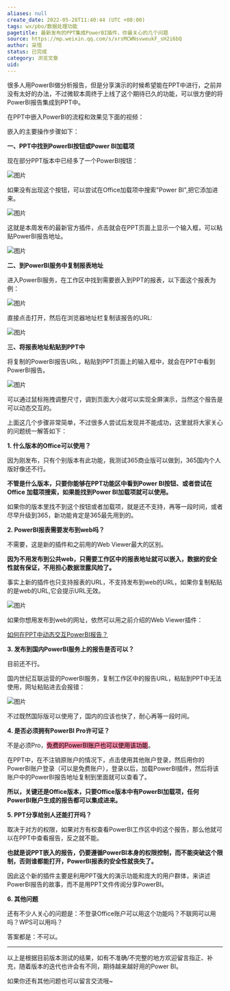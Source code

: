 ```yaml
---
aliases: null
create_date: 2022-05-28T11:40:44 (UTC +08:00)
tags: wx/pbo/数据处理功能
pagetitle: 最新发布的PPT集成PowerBI插件，你最关心的几个问题
source: https://mp.weixin.qq.com/s/xrsMCWNsvweukF_sH2i6bQ
author: 采悟
status: 已完成
category: 浏览文章
uid: 
---
```


很多人用PowerBI做分析报告，但是分享演示的时候希望能在PPT中进行，之前并没有太好的办法，不过微软本周终于上线了这个期待已久的功能，可以很方便的将PowerBI报告集成到PPT中。  

在PPT中嵌入PowerBI的流程和效果见下面的视频：  

嵌入的主要操作步骤如下：  

**一、PPT中找到PowerBI按钮或Power BI加载项**

现在部分PPT版本中已经多了一个PowerBI按钮：  

![图片](https://mmbiz.qpic.cn/mmbiz_png/aHEbZtANQJOuk6k36icICm1CrDfGRRhpkdiaGnGbAJ0UWkw1sSNjtgIVBtuXWm16LCuoe1tyJP7EGYsRhbauOcxA/640?wx_fmt=png&wxfrom=5&wx_lazy=1&wx_co=1)

如果没有出现这个按钮，可以尝试在Office加载项中搜索"Power BI",把它添加进来。  

![图片](https://mmbiz.qpic.cn/mmbiz_png/aHEbZtANQJOuk6k36icICm1CrDfGRRhpkibOmbWoxAvQLMOazkMybQeh1LaduCCDQFsdz7VYxLhSPz4ly4I09cWg/640?wx_fmt=png&wxfrom=5&wx_lazy=1&wx_co=1)

这就是本周发布的最新官方插件，点击就会在PPT页面上显示一个输入框，可以粘贴PowerBI报告地址。

![图片](https://mmbiz.qpic.cn/mmbiz_png/aHEbZtANQJOuk6k36icICm1CrDfGRRhpk66TELL2BXZlwTia21XU2AnmicOkeFIyzQg3ODK9eFdgZJbibgYUM2AzDQ/640?wx_fmt=png&wxfrom=5&wx_lazy=1&wx_co=1)

**二、到PowerBI服务中复制报表地址**

进入PowerBI服务，在工作区中找到需要嵌入到PPT的报表，以下面这个报表为例：

![图片](https://mmbiz.qpic.cn/mmbiz_png/aHEbZtANQJOuk6k36icICm1CrDfGRRhpkOibmpaufQeIianjGcHpjPSYwFxuBCOQ9ooH6IU4yzXQ1oicRSEeTCBgRQ/640?wx_fmt=png&wxfrom=5&wx_lazy=1&wx_co=1)

直接点击打开，然后在浏览器地址栏复制该报告的URL:

![图片](https://mmbiz.qpic.cn/mmbiz_png/aHEbZtANQJOuk6k36icICm1CrDfGRRhpk9q21rgAcbAWaVrwo1mSsWDibmHGStICo5twIpuu7yVic7cpLdMjgQZ3A/640?wx_fmt=png&wxfrom=5&wx_lazy=1&wx_co=1)

**三、将报表地址粘贴到PPT中**

将复制的PowerBI报告URL，粘贴到PPT页面上的输入框中，就会在PPT中看到PowerBI报告。

![图片](https://mmbiz.qpic.cn/mmbiz_png/aHEbZtANQJNM9WUJmfDibCPtmRHs6P1AI0hiaGbbth3GxMsjVUtMWCeceubU4BNoc6TicJdtRaj9FlaeZWf29lmNg/640?wx_fmt=png&wxfrom=5&wx_lazy=1&wx_co=1)

可以通过鼠标拖拽调整尺寸，调到页面大小就可以实现全屏演示，当然这个报告是可以动态交互的。

上面这几个步骤非常简单，不过很多人尝试后发现并不能成功，这里就将大家关心的问题统一解答如下：

**1\. 什么版本的Office可以使用？**

因为刚发布，只有个别版本有此功能，我测试365商业版可以做到，365国内个人版好像还不行。

**不管是什么版本，只要你能够在PPT功能区中看到Power BI按钮、或者尝试在 Office 加载项搜索，如果能找到Power BI加载项就可以使用。**

如果你的版本里找不到这个按钮或者加载项，就是还不支持，再等一段时间，或者尽早升级到365，新功能肯定是365最先用到的。

**2\. PowerBI报表需要发布到web吗？**

不需要，这是新的插件和之前用的Web Viewer最大的区别。

**因为不用发布到公共web，只需要工作区中的报表地址就可以嵌入，数据的安全性就有保证，不用担心数据泄露风险了。**

事实上新的插件也只支持报表的URL，不支持发布到web的URL，如果你复制粘贴的是web的URL,它会提示URL无效。

![图片](https://mmbiz.qpic.cn/mmbiz_png/aHEbZtANQJOuk6k36icICm1CrDfGRRhpkkY0BS0ftyhhCic2DUored1SpZQiafiabKYl4dljN7wMZiaXuAlF8TdriaWg/640?wx_fmt=png&wxfrom=5&wx_lazy=1&wx_co=1)

如果你想用发布到web的网址，依然可以用之前介绍的Web Viewer插件：

[如何在PPT中动态交互PowerBI报告？](http://mp.weixin.qq.com/s?__biz=MzA4MzQwMjY4MA==&mid=2484068966&idx=1&sn=4a1d6126f98501f4f830f4a78f947022&chksm=8e0c48b1b97bc1a70c931eab032724a24f2a13ea686cae7bc7a934376a9103e504975c0138c2&scene=21#wechat_redirect)  

**3\. 发布到国内PowerBI服务上的报告是否可以？**

目前还不行。

国内世纪互联运营的PowerBI服务，复制工作区中的报告URL，粘贴到PPT中无法使用，网址粘贴进去会报错：

![图片](https://mmbiz.qpic.cn/mmbiz_png/aHEbZtANQJOuk6k36icICm1CrDfGRRhpkDe1xldeX6xKMOVK6lhpFrZEGxch1VHjtw7a6nTHFGicfXCOfKnzIdFw/640?wx_fmt=png&wxfrom=5&wx_lazy=1&wx_co=1)

不过既然国际版可以使用了，国内的应该也快了，耐心再等一段时间。  

**4\. 是否必须拥有PowerBI Pro许可证？**

不是必须Pro，<mark style="background: #FF5582A6;">免费的PowerBI账户也可以使用该功能</mark>。

在PPT中，在不注销原账户的情况下，点击使用其他账户登录，然后用你的PowerBI账户登录（可以是免费账户），登录以后，加载PowerBI插件，然后将该账户中的PowerBI报告地址复制到里面就可以查看了。

**所以，关键还是Office版本，只要Office版本中有PowerBI加载项，任何PowerBI账户生成的报告都可以集成进来。**

**5\. PPT分享给别人还能打开吗？**

取决于对方的权限，如果对方有权查看PowerBI工作区中的这个报告，那么他就可以在PPT中查看报告，反之就不能。  

**也就是说PPT嵌入的报告，仍要遵循PowerBI本身的权限控制，而不能突破这个限制，否则谁都能打开，PowerBI报表的安全性就丧失了。**

因此这个新的插件主要是利用PPT强大的演示功能和庞大的用户群体，来讲述PowerBI报告的故事，而不是用PPT文件传阅分享PowerBI。

**6\. 其他问题**

还有不少人关心的问题是：不登录Office账户可以用这个功能吗？不联网可以用吗？WPS可以用吗？

答案都是：不可以。

___

以上是根据目前版本测试的结果，如有不准确/不完整的地方欢迎留言指正、补充，随着版本的迭代也许会有不同，期待越来越好用的Power BI。

如果你还有其他问题也可以留言交流哦~
